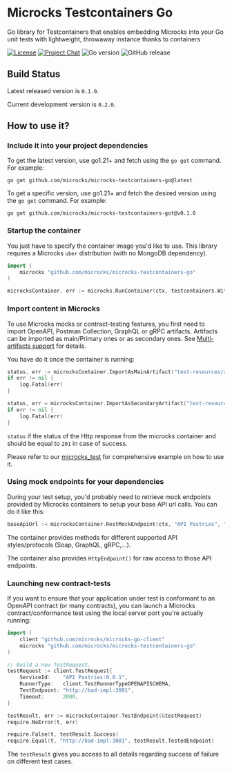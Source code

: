 # Microcks Testcontainers Go

Go library for Testcontainers that enables embedding Microcks into your Go unit tests with lightweight, throwaway instance thanks to containers

[![License](https://img.shields.io/github/license/microcks/microcks-testcontainers-java?style=for-the-badge&logo=apache)](https://www.apache.org/licenses/LICENSE-2.0)
[![Project Chat](https://img.shields.io/badge/chat-on_zulip-pink.svg?color=ff69b4&style=for-the-badge&logo=zulip)](https://microcksio.zulipchat.com/)
![Go version](https://img.shields.io/github/go-mod/go-version/microcks/microcks-testcontainers-go?style=for-the-badge&logo=go)
![GitHub release](https://img.shields.io/github/downloads-pre/microcks/microcks-testcontainers-go/latest/total?style=for-the-badge)

## Build Status

Latest released version is `0.1.0`.

Current development version is `0.2.0`.

## How to use it?

### Include it into your project dependencies

To get the latest version, use go1.21+ and fetch using the `go get` command. For example:

```
go get github.com/microcks/microcks-testcontainers-go@latest
```

To get a specific version, use go1.21+ and fetch the desired version using the `go get` command. For example:

```
go get github.com/microcks/microcks-testcontainers-got@v0.1.0
```

### Startup the container

You just have to specify the container image you'd like to use. This library requires a Microcks `uber` distribution (with no MongoDB dependency).

```go
import (
	microcks "github.com/microcks/microcks-testcontainers-go"
)

microcksContainer, err := microcks.RunContainer(ctx, testcontainers.WithImage("quay.io/microcks/microcks-uber:nightly"))
```

### Import content in Microcks

To use Microcks mocks or contract-testing features, you first need to import OpenAPI, Postman Collection, GraphQL or gRPC artifacts. 
Artifacts can be imported as main/Primary ones or as secondary ones. See [Multi-artifacts support](https://microcks.io/documentation/using/importers/#multi-artifacts-support) for details.

You have do it once the container is running:

```go
status, err := microcksContainer.ImportAsMainArtifact("test-resources/apipastries-openapi.yaml")
if err != nil {
    log.Fatal(err)
}

status, err = microcksContainer.ImportAsSecondaryArtifact("test-resources/apipastries-postman-collection.json")
if err != nil {
    log.Fatal(err)
}
```

`status` if the status of the Http response from the microcks container and should be equal to `201` in case of success.

Please refer to our [microcks_test](https://github.com/microcks/microcks-testcontainers-go/blob/microcks_test.go) for comprehensive example on how to use it.

### Using mock endpoints for your dependencies

During your test setup, you'd probably need to retrieve mock endpoints provided by Microcks containers to 
setup your base API url calls. You can do it like this:

```go
baseApiUrl := microcksContainer.RestMockEndpoint(ctx, "API Pastries", "0.0.1")
```

The container provides methods for different supported API styles/protocols (Soap, GraphQL, gRPC,...).

The container also provides `HttpEndpoint()` for raw access to those API endpoints.

### Launching new contract-tests

If you want to ensure that your application under test is conformant to an OpenAPI contract (or many contracts),
you can launch a Microcks contract/conformance test using the local server port you're actually running:

```go
import (
    client "github.com/microcks/microcks-go-client"
	microcks "github.com/microcks/microcks-testcontainers-go"
)

// Build a new TestRequest.
testRequest := client.TestRequest{
    ServiceId:    "API Pastries:0.0.1",
    RunnerType:   client.TestRunnerTypeOPENAPISCHEMA,
    TestEndpoint: "http://bad-impl:3001",
    Timeout:      2000,
}

testResult, err := microcksContainer.TestEndpoint(&testRequest)
require.NoError(t, err)

require.False(t, testResult.Success)
require.Equal(t, "http://bad-impl:3001", testResult.TestedEndpoint)
```

The `testResult` gives you access to all details regarding success of failure on different test cases.